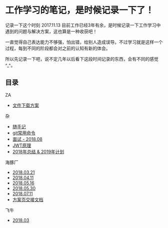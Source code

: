 # 工作学习的笔记，是时候记录一下了！
记录一下这个时刻 2017.11.13 目前工作已经3年有余，是时候记录一下工作学习中遇到的问题与解决方案，这也算是一种收获吧！

一直觉得自己表达能力不够强，怕出错，给别人造成误导。不过学习就是这样一个过程，每到不同的阶段都会对之前的认知有新的体会。

所以先记录一下吧，说不定几年以后看下这段时间记录的东西，会有不同的感觉^_^。

## 目录
ZA
* [文件下载方案](https://github.com/Arweil/notes/issues/8)

杂
* [随手记](https://github.com/Arweil/notes/issues/11)
* [git常用命令](https://github.com/Arweil/notes/issues/12)
* [面试 - 2018.08](https://github.com/Arweil/notes/issues/9)
* [JWT原理](https://github.com/Arweil/notes/issues/10)
* [2018年总结 & 2019年计划](https://github.com/Arweil/notes/issues/13)

海豚厂
* [2018.03.21](https://github.com/Arweil/notes/issues/2)
* [2018.04.11](https://github.com/Arweil/notes/issues/3)
* [2018.05.16](https://github.com/Arweil/notes/issues/4)
* [2018.05.30](https://github.com/Arweil/notes/issues/5)
* [2018.07.11](https://github.com/Arweil/notes/issues/6)
* [方案页交接文档](https://github.com/Arweil/notes/issues/7)

飞牛
* [2018.03](https://github.com/Arweil/notes/issues/1)
